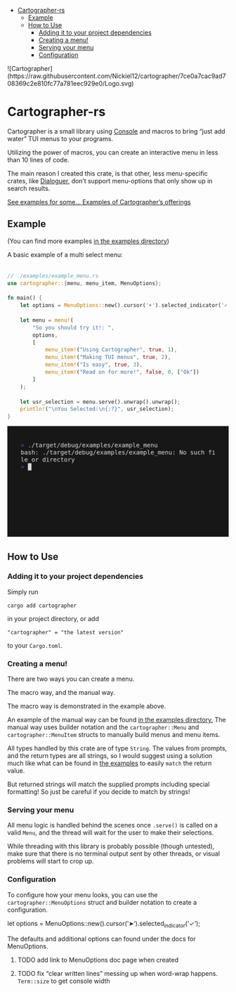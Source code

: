 - [Cartographer-rs](#org261470f)
  - [Example](#orga30eb28)
  - [How to Use](#orgb531867)
    - [Adding it to your project dependencies](#org55a0037)
    - [Creating a menu!](#org075f737)
    - [Serving your menu](#org6e78eb9)
    - [Configuration](#orgbdccb51)

<div class="html" id="orgbe094ca">
<p>
    ![Cartographer](https://raw.githubusercontent.com/Nickiel12/cartographer/7ce0a7cac9ad708369c2e810fc77a781eec929e0/Logo.svg)
</p>

</div>


<a id="org261470f"></a>

# Cartographer-rs

Cartographer is a small library using [Console](https://crates.io/crates/console) and macros to bring &ldquo;just add water&rdquo; TUI menus to your programs.

Utilizing the power of macros, you can create an interactive menu in less than 10 lines of code.

The main reason I created this crate, is that other, less menu-specific crates, like [Dialoguer](https://docs.rs/dialoguer/latest/dialoguer/), don&rsquo;t support menu-options that only show up in search results.

[See examples for some&#x2026; Examples of Cartographer&rsquo;s offerings](https://github.com/Nickiel12/cartographer/tree/main/examples)


<a id="orga30eb28"></a>

## Example

(You can find more examples [in the examples directory](https://github.com/Nickiel12/cartographer/tree/main/examples))

A basic example of a multi select menu:

```rust

// ./examples/example_menu.rs
use cartographer::{menu, menu_item, MenuOptions};

fn main() {
    let options = MenuOptions::new().cursor('➤').selected_indicator('✓');

    let menu = menu!(
        "So you should try it!: ",
        options,
        [
            menu_item!("Using Cartographer", true, 1),
            menu_item!("Making TUI menus", true, 2),
            menu_item!("Is easy", true, 3),
            menu_item!("Read on for more!", false, 0, ["Ok"])
        ]
    );

    let usr_selection = menu.serve().unwrap().unwrap();
    println!("\nYou Selected:\n{:?}", usr_selection);
}

```

![gif of the above example](https://raw.githubusercontent.com/Nickiel12/cartographer/main/demo.gif)

</div>


<a id="orgb531867"></a>

## How to Use


<a id="org55a0037"></a>

### Adding it to your project dependencies

Simply run

```shell
cargo add cartographer
```

in your project directory, or add

```shell
"cartographer" = "the latest version"
```

to your `Cargo.toml`.


<a id="org075f737"></a>

### Creating a menu!

There are two ways you can create a menu.

The macro way, and the manual way.

The macro way is demonstrated in the example above.

An example of the manual way can be found [in the examples directory.](https://github.com/Nickiel12/cartographer/blob/main/examples/manual_menu.rs) The manual way uses builder notation and the `cartographer::Menu` and `cartographer::MenuItem` structs to manually build menus and menu items.

All types handled by this crate are of type `String`. The values from prompts, and the return types are all strings, so I would suggest using a solution much like what can be found in [the examples](https://github.com/Nickiel12/cartographer/blob/main/examples/enum_matching_results.rs) to easily `match` the return value.

But returned strings will match the supplied prompts including special formatting! So just be careful if you decide to match by strings!


<a id="org6e78eb9"></a>

### Serving your menu

All menu logic is handled behind the scenes once `.serve()` is called on a valid `Menu`, and the thread will wait for the user to make their selections.

While threading with this library is probably possible (though untested), make sure that there is no terminal output sent by other threads, or visual problems will start to crop up.


<a id="orgbdccb51"></a>

### Configuration

To configure how your menu looks, you can use the `cartographer::MenuOptions` struct and builder notation to create a configuration.

<div class="rust" id="org5a397b1">
<p>
let options = MenuOptions::new().cursor(&rsquo;➤&rsquo;).selected<sub>indicator</sub>(&rsquo;✓&rsquo;);
</p>

</div>

The defaults and additional options can found under the docs for MenuOptions.

1.  TODO add link to MenuOptions doc page when created

2.  TODO fix &ldquo;clear written lines&rdquo; messing up when word-wrap happens. `Term::size` to get console width
